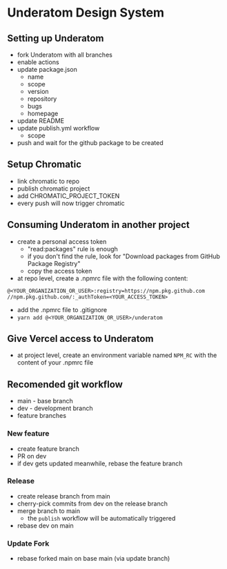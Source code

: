 # Underatom Design System

## Setting up Underatom
- fork Underatom with all branches
- enable actions
- update package.json
	- name
	- scope
	- version
	- repository
	- bugs
	- homepage
- update README
- update publish.yml workflow
	- scope
- push and wait for the github package to be created

## Setup Chromatic
- link chromatic to repo
- publish chromatic project
- add CHROMATIC_PROJECT_TOKEN
- every push will now trigger chromatic

## Consuming Underatom in another project
- create a personal access token
	- "read:packages" rule is enough
	- if you don't find the rule, look for "Download packages from GitHub Package Registry"
  - copy the access token
- at repo level, create a .npmrc file with the following content:
```
@<YOUR_ORGANIZATION_OR_USER>:registry=https://npm.pkg.github.com
//npm.pkg.github.com/:_authToken=<YOUR_ACCESS_TOKEN>
```
- add the .npmrc file to .gitignore
- `yarn add @<YOUR_ORGANIZATION_OR_USER>/underatom`

## Give Vercel access to Underatom
- at project level, create an environment variable named `NPM_RC` with the content of your .npmrc file


## Recomended git workflow

- main - base branch
- dev - development branch
- feature branches

### New feature
- create feature branch
- PR on dev
- if dev gets updated meanwhile, rebase the feature branch

### Release
- create release branch from main
- cherry-pick commits from dev on the release branch
- merge branch to main
  - the `publish` workflow will be automatically triggered 
- rebase dev on main

### Update Fork
- rebase forked main on base main (via update branch)